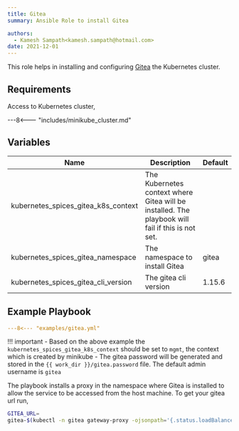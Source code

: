 ```yaml
---
title: Gitea
summary: Ansible Role to install Gitea

authors:
  - Kamesh Sampath<kamesh.sampath@hotmail.com>
date: 2021-12-01
---
```


This role helps in installing and configuring [Gitea](https://gitea.io/en/stable/) the Kubernetes cluster.

## Requirements

Access to Kubernetes cluster,

---8<--- "includes/minikube_cluster.md"

## Variables

| Name  | Description | Default
| ----------- | ----------- | ---
| kubernetes_spices_gitea_k8s_context | The Kubernetes context where Gitea will be installed. The playbook will fail if this is not set. |
| kubernetes_spices_gitea_namespace| The namespace to install Gitea | gitea
| kubernetes_spices_gitea_cli_version| The gitea cli version | 1.15.6

## Example Playbook

```yaml
---8<--- "examples/gitea.yml"
```

!!! important
    - Based on the above example the `kubernetes_spices_gitea_k8s_context` should be set to `mgmt`, the context which is created by minikube
    - The gitea password will be generated and stored in the `{{ work_dir }}/gitea.password` file. The default admin username is `gitea`

The playbook installs a proxy in the namespace where Gitea is installed to allow the service to be accessed from the host machine. To get your gitea url run,

```bash
GITEA_URL=
gitea-$(kubectl -n gitea gateway-proxy -ojsonpath='{.status.loadBalancer.ingress[*].ip}').nip.io"
```
